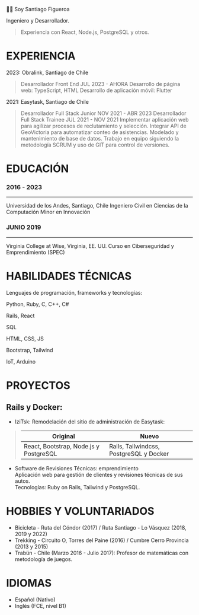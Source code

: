👋🏽 Soy Santiago Figueroa

Ingeniero y Desarrollador.
> Experiencia con React, Node.js, PostgreSQL y otros.

# EXPERIENCIA
2023: Obralink, Santiago de Chile
> Desarrollador Front End JUL 2023 - AHORA
> Desarrollo de página web: TypeScript, HTML
> Desarrollo de aplicación móvil: Flutter

2021: Easytask, Santiago de Chile
> Desarrollador Full Stack Junior NOV 2021 - ABR 2023
> Desarrollador Full Stack Trainee JUL 2021 - NOV 2021
> Implementar aplicación web para agilizar procesos de reclutamiento y selección.
> Integrar API de GeoVictoria para automatizar conteo de asistencias.
> Modelado y mantenimiento de base de datos.
> Trabajo en equipo siguiendo la metodología SCRUM y uso de GIT para control de versiones.

# EDUCACIÓN

### 2016 - 2023
--- 
Universidad de los Andes, Santiago, Chile
Ingeniero Civil en Ciencias de la Computación
Minor en Innovación

### JUNIO 2019
--- 
Virginia College at Wise, Virginia, EE. UU.
Curso en Ciberseguridad y Emprendimiento (SPEC)

# HABILIDADES TÉCNICAS
Lenguajes de programación, frameworks y tecnologías:

Python, Ruby, C, C++, C\#

Rails, React

SQL

HTML, CSS, JS

Bootstrap, Tailwind

IoT, Arduino

# PROYECTOS

## Rails y Docker:
- IziTsk: Remodelación del sitio de administración de Easytask:<br/>
> |Original | Nuevo |
> |---|---| 
> |React, Bootstrap, Node.js y PostgreSQL | Rails, Tailwindcss, PostgreSQL y Docker |

- Software de Revisiones Técnicas: emprendimiento<br/>
Aplicación web para gestión de clientes y revisiones técnicas de sus autos.<br/>
Tecnologías: Ruby on Rails, Tailwind y PostgreSQL.

# HOBBIES Y VOLUNTARIADOS

- Bicicleta - Ruta del Cóndor (2017) / Ruta Santiago - Lo Vásquez (2018, 2019 y 2022)
- Trekking - Circuito O, Torres del Paine (2016) / Cumbre Cerro Provincia (2013 y 2015)
- Trabün - Chile (Marzo 2016 - Julio 2017): Profesor de matemáticas con metodología de juegos.

# IDIOMAS

- Español (Nativo) 
- Inglés (FCE, nivel B1)
